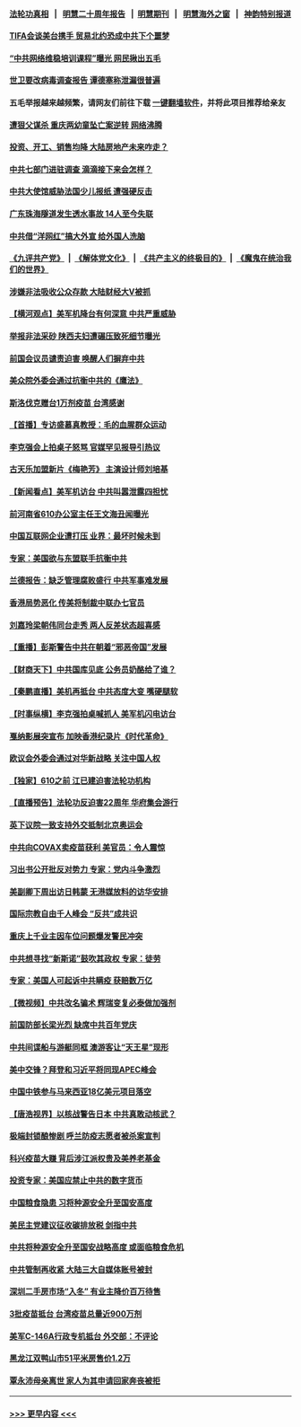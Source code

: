#### [法轮功真相](https://github.com/gfw-breaker/truth/blob/master/README.md?t=0) &nbsp;&nbsp;|&nbsp;&nbsp; [明慧二十周年报告](https://github.com/gfw-breaker/mh-reports/blob/master/README.md?t=0) &nbsp;&nbsp;|&nbsp;&nbsp;[明慧期刊](https://github.com/gfw-breaker/mh-qikan) &nbsp;&nbsp;|&nbsp;&nbsp; [明慧海外之窗](https://github.com/gfw-breaker/mh-news/blob/master/README.md?t=0) &nbsp;&nbsp;|&nbsp;&nbsp; [神韵特别报道](https://github.com/gfw-breaker/mh-news/blob/master/shenyun.md?t=0)
#### [TIFA会谈美台携手 贸易北约恐成中共下个噩梦](../pages/nsc413/n13093035.md?t=07161951) 
#### [“中共网络维稳培训课程”曝光 网民揪出五毛](../pages/nsc413/n13091430.md?t=07161951) 
#### [世卫要改病毒调查报告 谭德塞称泄漏很普遍](../pages/nsc413/n13093141.md?t=07161951) 
#### 五毛举报越来越频繁，请网友们前往下载 [一键翻墙软件](https://github.com/gfw-breaker/ssr-accounts)，并将此项目推荐给亲友
#### [遭狠父谋杀 重庆两幼童坠亡案逆转 网络沸腾](../pages/nsc413/n13093149.md?t=07161951) 
#### [投资、开工、销售均降 大陆房地产未来咋走？](../pages/nsc413/n13092766.md?t=07161951) 
#### [中共七部门进驻调查 滴滴接下来会怎样？](../pages/nsc413/n13093014.md?t=07161951) 
#### [中共大使馆威胁法国少儿报纸 遭强硬反击](../pages/nsc413/n13092775.md?t=07161951) 
#### [广东珠海隧道发生透水事故 14人至今失联](../pages/nsc413/n13092807.md?t=07161951) 
#### [中共借“洋网红”搞大外宣 给外国人洗脑](../pages/nsc413/n13091179.md?t=07161951) 
#### [《九评共产党》](https://github.com/begood0513/9ping.md/blob/master/README.md) &nbsp;|&nbsp; [《解体党文化》](../../../../jtdwh.md/blob/master/README.md)  &nbsp;|&nbsp; [《共产主义的终极目的》](../../../../gczydzjmd.md/blob/master/README.md) &nbsp;|&nbsp; [《魔鬼在统治我们的世界》](../../../../mgztzwmdsj.md/blob/master/README.md) 
#### [涉嫌非法吸收公众存款 大陆财经大V被抓](../pages/nsc413/n13092306.md?t=07161951) 
#### [【横河观点】美军机降台有何深意 中共严重威胁](../pages/nsc413/n13092078.md?t=07161951) 
#### [举报非法采砂 陕西夫妇遭碾压致死细节曝光](../pages/nsc413/n13092606.md?t=07161951) 
#### [前国会议员谴责迫害 唤醒人们摒弃中共](../pages/nsc413/n13092230.md?t=07161951) 
#### [美众院外委会通过抗衡中共的《鹰法》](../pages/nsc413/n13092480.md?t=07161951) 
#### [斯洛伐克赠台1万剂疫苗 台湾感谢](../pages/nsc413/n13092472.md?t=07161951) 
#### [【首播】专访盛慕真教授：毛的血腥群众运动](../pages/nsc413/n13091782.md?t=07161951) 
#### [李克强会上拍桌子怒骂 官媒罕见报导引热议](../pages/nsc413/n13092396.md?t=07161951) 
#### [古天乐加盟新片《梅艳芳》 主演设计师刘培基](../pages/nsc413/n13092163.md?t=07161951) 
#### [【新闻看点】美军机访台 中共叫嚣泄露四担忧](../pages/nsc413/n13092023.md?t=07161951) 
#### [前河南省610办公室主任王文海丑闻曝光](../pages/nsc413/n13092342.md?t=07161951) 
#### [中国互联网企业遭打压 业界：最坏时候未到](../pages/nsc413/n13092184.md?t=07161951) 
#### [专家：美国欲与东盟联手抗衡中共](../pages/nsc413/n13091986.md?t=07161951) 
#### [兰德报告：缺乏管理腐败盛行 中共军事难发展](../pages/nsc413/n13092101.md?t=07161951) 
#### [香港局势恶化 传美将制裁中联办七官员](../pages/nsc413/n13092036.md?t=07161951) 
#### [刘嘉玲梁朝伟同台走秀 两人反差状态超喜感](../pages/nsc413/n13091975.md?t=07161951) 
#### [【重播】彭斯警告中共在朝着“邪恶帝国”发展](../pages/nsc413/n13088875.md?t=07161951) 
#### [【财商天下】中共国库见底 公务员奶酪给了谁？](../pages/nsc413/n13091330.md?t=07161951) 
#### [【秦鹏直播】美机再抵台 中共态度大变 嘴硬腿软](../pages/nsc413/n13092060.md?t=07161951) 
#### [【时事纵横】李克强拍桌喊抓人 美军机闪电访台](../pages/nsc413/n13092035.md?t=07161951) 
#### [戛纳影展突宣布 加映香港纪录片《时代革命》](../pages/nsc413/n13091804.md?t=07161951) 
#### [欧议会外委会通过对华新战略 关注中国人权](../pages/nsc413/n13091868.md?t=07161951) 
#### [【独家】610之前 江已建迫害法轮功机构](../pages/nsc413/n13072624.md?t=07161951) 
#### [【直播预告】法轮功反迫害22周年 华府集会游行](../pages/nsc413/n13086810.md?t=07161951) 
#### [英下议院一致支持外交抵制北京奥运会](../pages/nsc413/n13091884.md?t=07161951) 
#### [中共向COVAX卖疫苗获利 美官员：令人震惊](../pages/nsc413/n13091749.md?t=07161951) 
#### [习出书公开批反对势力 专家：党内斗争激烈](../pages/nsc413/n13091652.md?t=07161951) 
#### [美副卿下周出访日韩蒙 无港媒放料的访华安排](../pages/nsc413/n13091742.md?t=07161951) 
#### [国际宗教自由千人峰会 “反共”成共识](../pages/nsc413/n13091403.md?t=07161951) 
#### [重庆上千业主因车位问题爆发警民冲突](../pages/nsc413/n13091682.md?t=07161951) 
#### [中共想寻找“新斯诺”鼓吹其政权 专家：徒劳](../pages/nsc413/n13091441.md?t=07161951) 
#### [专家：美国人可起诉中共瞒疫 获赔数万亿](../pages/nsc413/n13091433.md?t=07161951) 
#### [【微视频】中共改名骗术 辉瑞变复必泰做加强剂](../pages/nsc413/n13091363.md?t=07161951) 
#### [前国防部长梁光烈 缺席中共百年党庆](../pages/nsc413/n13091551.md?t=07161951) 
#### [中共间谍船与游艇同框 澳游客让“天王星”现形](../pages/nsc413/n13091449.md?t=07161951) 
#### [美中交锋？拜登和习近平将同现APEC峰会](../pages/nsc413/n13091246.md?t=07161951) 
#### [中国中铁参与马来西亚18亿美元项目落空](../pages/nsc413/n13091262.md?t=07161951) 
#### [【唐浩视界】以核战警告日本 中共真敢动核武？](../pages/nsc413/n13090771.md?t=07161951) 
#### [极端封锁酿惨剧 呼兰防疫志愿者被杀案宣判](../pages/nsc413/n13090805.md?t=07161951) 
#### [科兴疫苗大赚 背后涉江派权贵及美养老基金](../pages/nsc413/n13091198.md?t=07161951) 
#### [投资专家：美国应禁止中共的数字货币](../pages/nsc413/n13090989.md?t=07161951) 
#### [中国粮食隐患 习将种源安全升至国安高度](../pages/nsc413/n13091080.md?t=07161951) 
#### [美民主党建议征收碳排放税 剑指中共](../pages/nsc413/n13090773.md?t=07161951) 
#### [中共将种源安全升至国安战略高度 或面临粮食危机](../pages/nsc413/n13089502.md?t=07161951) 
#### [中共管制再收紧 大陆三大自媒体账号被封](../pages/nsc413/n13090594.md?t=07161951) 
#### [深圳二手房市场“入冬” 有业主降价百万待售](../pages/nsc413/n13090537.md?t=07161951) 
#### [3批疫苗抵台 台湾疫苗总量近900万剂](../pages/nsc413/n13090504.md?t=07161951) 
#### [美军C-146A行政专机抵台 外交部：不评论](../pages/nsc413/n13088089.md?t=07161951) 
#### [黑龙江双鸭山市51平米房售价1.2万](../pages/nsc413/n13089897.md?t=07161951) 
#### [覃永沛母亲离世 家人为其申请回家奔丧被拒](../pages/nsc413/n13090167.md?t=07161951) 

----
#### [ >>> 更早内容 <<< ](../indexes/nsc413-earlier.md)
